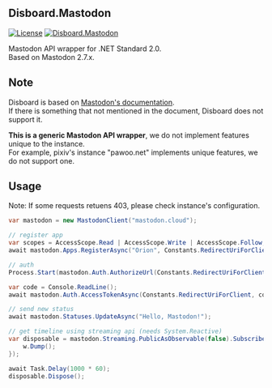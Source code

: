﻿Disboard.Mastodon
----

[![License](https://img.shields.io/github/license/mika-f/Disboard.svg?style=flat-square)](../../LICENSE)
[![Disboard.Mastodon](https://img.shields.io/nuget/v/Disboard.Mastodon.svg?style=flat-square)](https://nuget.org/packages/Disboard.Mastodon)


Mastodon API wrapper for .NET Standard 2.0.  
Based on Mastodon 2.7.x.


## Note

Disboard is based on [Mastodon's documentation](https://docs.joinmastodon.org/).  
If there is something that not mentioned in the document, Disboard does not support it.  

**This is a generic Mastodon API wrapper**, we do not implement features unique to the instance.  
For example, pixiv's instance "pawoo.net" implements unique features, we do not support one.


## Usage

Note: If some requests retuens 403, please check instance's configuration.


```csharp
var mastodon = new MastodonClient("mastodon.cloud");

// register app
var scopes = AccessScope.Read | AccessScope.Write | AccessScope.Follow;
await mastodon.Apps.RegisterAsync("Orion", Constants.RedirectUriForClient, scopes);

// auth
Process.Start(mastodon.Auth.AuthorizeUrl(Constants.RedirectUriForClient, scopes));

var code = Console.ReadLine();
await mastodon.Auth.AccessTokenAsync(Constants.RedirectUriForClient, code);

// send new status
await mastodon.Statuses.UpdateAsync("Hello, Mastodon!");

// get timeline using streaming api (needs System.Reactive)
var disposable = mastodon.Streaming.PublicAsObservable(false).Subscribe((w) => {
	w.Dump();
});

await Task.Delay(1000 * 60);
disposable.Dispose();
```

